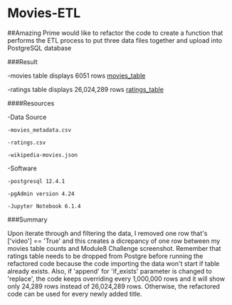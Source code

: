 # Movies-ETL

##Amazing Prime would like to refactor the code to create a function that performs the ETL process to put three data files together and upload into PostgreSQL database

###Result

-movies table displays 6051 rows 
[movies_table](https://github.com/Yunaka1269/Movies-ETL/blob/main/Resources/movies_query.PNG)

-ratings table displays 26,024,289 rows 
[ratings_table](https://github.com/Yunaka1269/Movies-ETL/blob/main/Resources/ratings_query.PNG)

####Resources

-Data Source

	-movies_metadata.csv
	
	-ratings.csv
	
	-wikipedia-movies.json


-Software

	-postgresql 12.4.1
	
	-pgAdmin version 4.24

	-Jupyter Notebook 6.1.4
  
###Summary

Upon iterate through and filtering the data, I removed one row that's ['video'] == 'True' and this creates a dicrepancy of one row between my movies table counts and Module8 Challenge screenshot. Remember that ratings table needs to be dropped from Postgre before running the refactored code because the code importing the data won't start if table already exists. Also, if 'append' for 'if_exists' parameter is changed to 'replace', the code keeps overriding every 1,000,000 rows and it will show only 24,289 rows instead of 26,024,289 rows. Otherwise, the refactored code can be used for every newly added title.
